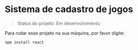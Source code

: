 # Sistema de cadastro de jogos

> Status do projeto: Em desenvolvimento

Para rodar  esse projeto na sua máquina, por favor digite:
```
npm install react
```
